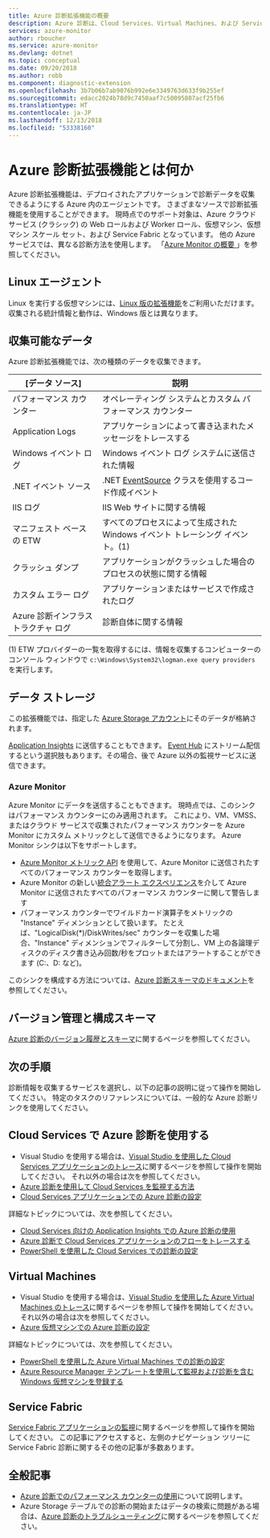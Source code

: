 ```yaml
---
title: Azure 診断拡張機能の概要
description: Azure 診断は、Cloud Services、Virtual Machines、および Service Fabric でのデバッグ、パフォーマンス測定、監視、トラフィック分析に使用できます。
services: azure-monitor
author: rboucher
ms.service: azure-monitor
ms.devlang: dotnet
ms.topic: conceptual
ms.date: 09/20/2018
ms.author: robb
ms.component: diagnostic-extension
ms.openlocfilehash: 3b7b06b7ab9076b992e6e3349763d633f9b255ef
ms.sourcegitcommit: edacc2024b78d9c7450aaf7c50095807acf25fb6
ms.translationtype: HT
ms.contentlocale: ja-JP
ms.lasthandoff: 12/13/2018
ms.locfileid: "53338160"
---
```

# <a name="what-is-azure-diagnostics-extension"></a>Azure 診断拡張機能とは何か
Azure 診断拡張機能は、デプロイされたアプリケーションで診断データを収集できるようにする Azure 内のエージェントです。 さまざまなソースで診断拡張機能を使用することができます。 現時点でのサポート対象は、Azure クラウド サービス (クラシック) の Web ロールおよび Worker ロール、仮想マシン、仮想マシン スケール セット、および Service Fabric となっています。 他の Azure サービスでは、異なる診断方法を使用します。 「[Azure Monitor の概要 ](../../azure-monitor/overview.md)」を参照してください。

## <a name="linux-agent"></a>Linux エージェント
Linux を実行する仮想マシンには、[Linux 版の拡張機能](../../virtual-machines/extensions/diagnostics-linux.md)をご利用いただけます。 収集される統計情報と動作は、Windows 版とは異なります。

## <a name="data-you-can-collect"></a>収集可能なデータ
Azure 診断拡張機能では、次の種類のデータを収集できます。

| [データ ソース] | 説明 |
| --- | --- |
| パフォーマンス カウンター |オペレーティング システムとカスタム パフォーマンス カウンター |
| Application Logs |アプリケーションによって書き込まれたメッセージをトレースする |
| Windows イベント ログ |Windows イベント ログ システムに送信された情報 |
| .NET イベント ソース |.NET [EventSource](https://msdn.microsoft.com/library/system.diagnostics.tracing.eventsource.aspx) クラスを使用するコード作成イベント |
| IIS ログ |IIS Web サイトに関する情報 |
| マニフェスト ベースの ETW |すべてのプロセスによって生成された Windows イベント トレーシング イベント。(1) |
| クラッシュ ダンプ |アプリケーションがクラッシュした場合のプロセスの状態に関する情報 |
| カスタム エラー ログ |アプリケーションまたはサービスで作成されたログ |
| Azure 診断インフラストラクチャ ログ |診断自体に関する情報 |

(1) ETW プロバイダーの一覧を取得するには、情報を収集するコンピューターのコンソール ウィンドウで `c:\Windows\System32\logman.exe query providers` を実行します。

## <a name="data-storage"></a>データ ストレージ
この拡張機能では、指定した [Azure Storage アカウント](diagnostics-extension-to-storage.md)にそのデータが格納されます。

[Application Insights](../../application-insights/app-insights-cloudservices.md) に送信することもできます。 [Event Hub](../../event-hubs/event-hubs-about.md) にストリーム配信するという選択肢もあります。その場合、後で Azure 以外の監視サービスに送信できます。

### <a name="azure-monitor"></a>Azure Monitor
Azure Monitor にデータを送信することもできます。 現時点では、このシンクはパフォーマンス カウンターにのみ適用されます。 これにより、VM、VMSS、またはクラウド サービスで収集されたパフォーマンス カウンターを Azure Monitor にカスタム メトリックとして送信できるようになります。 Azure Monitor シンクは以下をサポートします。
* [Azure Monitor メトリック API](https://docs.microsoft.com/rest/api/monitor/) を使用して、Azure Monitor に送信されたすべてのパフォーマンス カウンターを取得します。
* Azure Monitor の新しい[統合アラート エクスペリエンス](../../azure-monitor/platform/alerts-overview.md)を介して Azure Monitor に送信されたすべてのパフォーマンス カウンターに関して警告します
* パフォーマンス カウンターでワイルドカード演算子をメトリックの "Instance" ディメンションとして扱います。  たとえば、"LogicalDisk(\*)/DiskWrites/sec" カウンターを収集した場合、"Instance" ディメンションでフィルターして分割し、VM 上の各論理ディスクのディスク書き込み回数/秒をプロットまたはアラートすることができます (C:、D: など)。

このシンクを構成する方法については、[Azure 診断スキーマのドキュメント](diagnostics-extension-schema-1dot3.md)を参照してください。

## <a name="versioning-and-configuration-schema"></a>バージョン管理と構成スキーマ
[Azure 診断のバージョン履歴とスキーマ](diagnostics-extension-schema.md)に関するページを参照してください。


## <a name="next-steps"></a>次の手順
診断情報を収集するサービスを選択し、以下の記事の説明に従って操作を開始してください。 特定のタスクのリファレンスについては、一般的な Azure 診断リンクを使用してください。

## <a name="cloud-services-using-azure-diagnostics"></a>Cloud Services で Azure 診断を使用する
* Visual Studio を使用する場合は、[Visual Studio を使用した Cloud Services アプリケーションのトレース](/visualstudio/azure/vs-azure-tools-debug-cloud-services-virtual-machines)に関するページを参照して操作を開始してください。 それ以外の場合は次を参照してください。
* [Azure 診断を使用して Cloud Services を監視する方法](../../cloud-services/cloud-services-how-to-monitor.md)
* [Cloud Services アプリケーションでの Azure 診断の設定](../../cloud-services/cloud-services-dotnet-diagnostics.md)

詳細なトピックについては、次を参照してください。

* [Cloud Services 向けの Application Insights での Azure 診断の使用](../../application-insights/app-insights-cloudservices.md)
* [Azure 診断で Cloud Services アプリケーションのフローをトレースする](../../cloud-services/cloud-services-dotnet-diagnostics-trace-flow.md)
* [PowerShell を使用した Cloud Services での診断の設定](../../virtual-machines/extensions/diagnostics-windows.md?toc=%2fazure%2fvirtual-machines%2fwindows%2ftoc.json)

## <a name="virtual-machines"></a>Virtual Machines
* Visual Studio を使用する場合は、[Visual Studio を使用した Azure Virtual Machines のトレース](/visualstudio/azure/vs-azure-tools-debug-cloud-services-virtual-machines)に関するページを参照して操作を開始してください。 それ以外の場合は次を参照してください。
* [Azure 仮想マシンでの Azure 診断の設定](/azure/vs-azure-tools-diagnostics-for-cloud-services-and-virtual-machines)

詳細なトピックについては、次を参照してください。

* [PowerShell を使用した Azure Virtual Machines での診断の設定](../../virtual-machines/extensions/diagnostics-windows.md?toc=%2fazure%2fvirtual-machines%2fwindows%2ftoc.json)
* [Azure Resource Manager テンプレートを使用して監視および診断を含む Windows 仮想マシンを登録する](../../virtual-machines/extensions/diagnostics-template.md?toc=%2fazure%2fvirtual-machines%2fwindows%2ftoc.json)

## <a name="service-fabric"></a>Service Fabric
[Service Fabric アプリケーションの監視](../../service-fabric/service-fabric-diagnostics-how-to-monitor-and-diagnose-services-locally.md)に関するページを参照して操作を開始してください。 この記事にアクセスすると、左側のナビゲーション ツリーに Service Fabric 診断に関するその他の記事が多数あります。

## <a name="general-articles"></a>全般記事
* [Azure 診断でのパフォーマンス カウンターの使用](../../cloud-services/diagnostics-performance-counters.md)について説明します。
* Azure Storage テーブルでの診断の開始またはデータの検索に問題がある場合は、[Azure 診断のトラブルシューティング](diagnostics-extension-troubleshooting.md)に関するページを参照してください。
